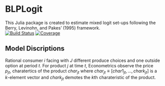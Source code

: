 # BLPLogit
This Julia package is created to estimate mixed logit set-ups following the Berry, Levinohn, and Pakes’ (1995) framework.  
[![Build Status](https://github.com/nwang227/BLPLogit.jl/actions/workflows/CI.yml/badge.svg?branch=main)](https://github.com/nwang227/BLPLogit.jl/actions/workflows/CI.yml?query=branch%3Amain)
[![Coverage](https://codecov.io/gh/nwang227/BLPLogit.jl/branch/main/graph/badge.svg)](https://codecov.io/gh/nwang227/BLPLogit.jl)

## Model Discriptions
Rational consumer $i$ facing with $J$ different produce choices and one outside option at period $t$. For product $j$ at time $t$, Econometrics observe the price $p_{jt}$, charatertics of the product $char_{jt}$ where $char_{jt} \equiv [char1_{jt},...,chark_{jt}]$ is a $k$-element vector and $chark_{jt}$ demotes the $k$th charateristic of the product. 
